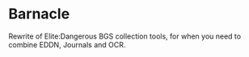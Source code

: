 Barnacle
========

Rewrite of Elite:Dangerous BGS collection tools, for when you need to combine EDDN, Journals and OCR.
